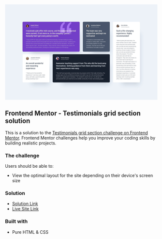![](./.docs/design/desktop-design.jpg)

## Frontend Mentor - Testimonials grid section solution

This is a solution to the [Testimonials grid section challenge on Frontend Mentor](https://www.frontendmentor.io/challenges/testimonials-grid-section-Nnw6J7Un7).
Frontend Mentor challenges help you improve your coding skills by building realistic projects.

### The challenge

Users should be able to:

- View the optimal layout for the site depending on their device's screen size

### Solution

- [Solution Link](https://www.frontendmentor.io/solutions/only-html-and-css-4q_5cnXuVT)
- [Live Site Link](https://haquanq.github.io/frontendmentor-testimonials-grid-section)

### Built with

- Pure HTML & CSS
